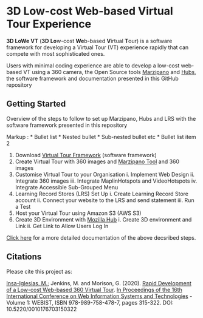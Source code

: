 # 3D Low-cost Web-based Virtual Tour Experience

**3D LoWe VT** (**3D** **Lo**w-cost **We**b-based **V**irtual **T**our) is a software framework for developing a Virtual Tour (VT) experience rapidly that can compete with most sophisticated ones.

Users with minimal coding experience are able to develop a low-cost web-based VT using a 360 camera, the Open Source tools [Marzipano](https://www.marzipano.net/) and [Hubs](https://hubs.mozilla.com/spoke), the software framework and documentation presented in this GitHub repository

## Getting Started

Overview of the steps to follow to set up Marzipano, Hubs and LRS with the software framework presented in this repository

 Markup : * Bullet list
              * Nested bullet
                  * Sub-nested bullet etc
          * Bullet list item 2

1.	Download [Virtual Tour Framework](https://github.com/Insa-Maria/Virtual_Tour) (software framework)
2.	Create Virtual Tour with 360 images and [Marzipano Tool](https://www.marzipano.net/tool/) and 360 images
3.	Customise Virtual Tour to your Organisation
   i. Implement Web Design
   ii. Integrate 360 images
   iii. Integrate MaplinHotspots and VideoHotspots
   iv. Integrate Accessible Sub-Grouped Menu
4. Learning Record Stores (LRS) Set Up
   i. Create Learning Record Store account
   ii. Connect your website to the LRS and send statement
   iii. Run a Test
5. Host your Virtual Tour using Amazon S3 (AWS S3)
6. Create 3D Environment with [Mozilla Hub](https://hubs.mozilla.com/spoke)
   i. Create 3D environment and Link
   ii. Get Link to Allow Users Log In

[Click here](https://github.com/Insa-Maria/Virtual_Tour/blob/master/Documentation.pdf) for a more detailed documentation of the above decsribed steps.

## Citations

Please cite this project as:

[Insa-Iglesias, M.](https://www.mariainsaiglesias.com/); Jenkins, M. and Morison, G. (2020). [Rapid Development of a Low-cost Web-based 360 Virtual Tour](https://www.scitepress.org/PublicationsDetail.aspx?ID=TzsprwABGhI=&t=1). [In Proceedings of the 16th International Conference on Web Information Systems and Technologies](http://www.webist.org/Home.aspx) - Volume 1: WEBIST, ISBN 978-989-758-478-7, pages 315-322. DOI: 10.5220/0010176703150322


